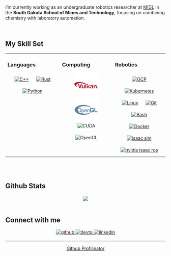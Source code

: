 ### <div align="center">
I’m currently working as an undergraduate robotics researcher at [MIDL](https://www.nanoshan.com/) in the **South Dakota School of Mines and Technology**, focusing on combining chemistry with laboratory automation.
</div>

<br/>  


## My Skill Set  
<table><tr><td valign="top" width="34%">



### Languages  
<div align="center">  
<a href="https://www.cplusplus.com/" target="_blank"><img style="margin: 10px" src="https://profilinator.rishav.dev/skills-assets/cplusplus-original.svg" alt="C++" height="50" /></a>  
<a href="https://www.rust-lang.org/" target="_blank"><img style="margin: 10px" src="https://profilinator.rishav.dev/skills-assets/rust-plain.svg" alt="Rust" height="50" /></a>  
<a href="https://www.python.org/" target="_blank"><img style="margin: 10px" src="https://profilinator.rishav.dev/skills-assets/python-original.svg" alt="Python" height="50" /></a>  
</div>

</td><td valign="top" width="33%">



### Computing  
<div align="center">  
  <img src="https://raw.githubusercontent.com/devicons/devicon/master/icons/vulkan/vulkan-original.svg" alt="Vulkan" width="75" style="margin: 0 10px;" />
  <img src="https://raw.githubusercontent.com/devicons/devicon/master/icons/opengl/opengl-original.svg" alt="OpenGL" width="75" style="margin: 0 10px;" />

  <img src="https://d29g4g2dyqv443.cloudfront.net/sites/default/files/pictures/2019/NVIDIACuda_Logo.jpg" alt="CUDA" width="75" style="margin: 0 10px;" />
  <img src="https://upload.wikimedia.org/wikipedia/commons/4/4d/OpenCL_logo.svg" alt="OpenCL" width="75" style="margin:  20px;" />
</div>


</td><td valign="top" width="33%">



### Robotics  
<div align="center">  
<a href="https://cloud.google.com/" target="_blank"><img style="margin: 10px" src="https://miro.medium.com/v2/resize:fit:720/format:webp/1*MBm2oAMqspVu7BCSei_4Hg.png" alt="GCP" height="40" /></a>  
<a href="https://kubernetes.io/" target="_blank"><img style="margin: 10px" src="https://profilinator.rishav.dev/skills-assets/kubernetes-icon.svg" alt="Kubernetes" height="50" /></a>  
<a href="https://www.linux.org/" target="_blank"><img style="margin: 10px" src="https://profilinator.rishav.dev/skills-assets/linux-original.svg" alt="Linux" height="50" /></a>  
<a href="https://github.com/" target="_blank"><img style="margin: 10px" src="https://profilinator.rishav.dev/skills-assets/git-scm-icon.svg" alt="Git" height="50" /></a>  
<a href="https://www.gnu.org/software/bash/" target="_blank"><img style="margin: 10px" src="https://profilinator.rishav.dev/skills-assets/gnu_bash-icon.svg" alt="Bash" height="50" /></a>  
<a href="https://www.docker.com/" target="_blank"><img style="margin: 10px" src="https://profilinator.rishav.dev/skills-assets/docker-original-wordmark.svg" alt="Docker" height="50" /></a>  
<a href="https://docs.isaacsim.omniverse.nvidia.com/latest/index.html" target="_blank"><img style="margin: 10px" src="https://catalog.ngc.nvidia.com/_next/image?url=https%3A%2F%2Fwww.nvidia.com%2Fcontent%2Fdam%2Fen-zz%2FSolutions%2Fgtcf20%2Fomniverse%2Frefresh-open-beta%2Fnvidia-omniverse-isaac-sim-icon-128.png&w=640&q=90" alt="isaac sim" height="50" /></a>  
<a href="https://developer.nvidia.com/isaac/ros" target="_blank"><img style="margin: 10px" src="https://avatars.githubusercontent.com/u/91228115?s=200&v=4" alt="nvidia isaac ros" height="50" /></a>  
</div>
</div>

</td></tr></table>  

<br/>  

  

<br/>  


## Github Stats  
<div align="center"><img src="https://github-readme-stats.vercel.app/api?username=alexermolovich&show_icons=true&count_private=true&hide_border=true" align="center" /></div>  

<br/>  



## Connect with me  
<div align="center">
<a href="https://github.com/alexyermolovich" target="_blank">
<img src=https://img.shields.io/badge/github-%2324292e.svg?&style=for-the-badge&logo=github&logoColor=white alt=github style="margin-bottom: 5px;" />
</a>
<a href="https://dev.to/oleksandr_yermolovych_f94" target="_blank">
<img src=https://img.shields.io/badge/dev.to-%2308090A.svg?&style=for-the-badge&logo=dev.to&logoColor=white alt=devto style="margin-bottom: 5px;" />
</a>
<a href="https://linkedin.com/in/oleksandryermolovych" target="_blank">
<img src=https://img.shields.io/badge/linkedin-%231E77B5.svg?&style=for-the-badge&logo=linkedin&logoColor=white alt=linkedin style="margin-bottom: 5px;" />
</a>  
</div>  


----
<div align="center"><a href="https://profilinator.rishav.dev/" target="_blank">Github Profilinator</a></div>
